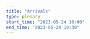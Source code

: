 ```yaml
---
title: "Arrivals"
type: plenary
start_time: "2023-05-24 10:00"
end_time: "2023-05-24 10:30"
---
```



